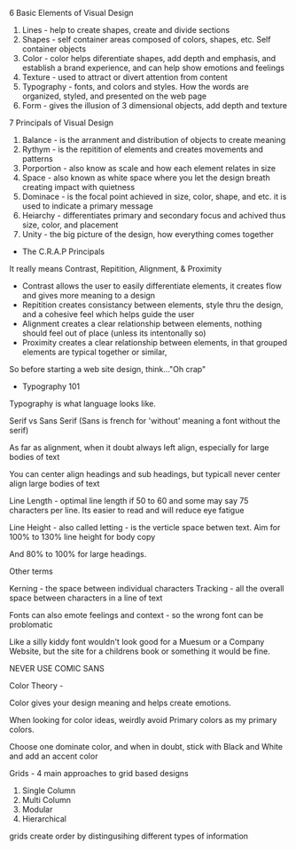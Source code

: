 6 Basic Elements of Visual Design

1. Lines - help to create shapes, create and divide sections
2. Shapes - self container areas composed of colors, shapes, etc. Self container objects
3. Color - color helps diferentiate shapes, add depth and emphasis, and establish a brand experience, and can help show emotions and feelings
4. Texture - used to attract or divert attention from content
5. Typography - fonts, and colors and styles. How the words are organized, styled, and presented on the web page
6. Form - gives the illusion of 3 dimensional objects, add depth and texture

7 Principals of Visual Design

1. Balance - is the arranment and distribution of objects to create meaning
2. Rythym - is the repitition of elements and creates movements and patterns
3. Porportion - also know as scale and how each element relates in size
4. Space - also known as white space where you let the design breath creating impact with quietness
5. Dominace - is the focal point achieved in size, color, shape, and etc. it is used to indicate a primary message
6. Heiarchy - differentiates primary and secondary focus and achived thus size, color, and placement
7. Unity - the big picture of the design, how everything comes together

- The C.R.A.P Principals

It really means Contrast, Repitition, Alignment, & Proximity

- Contrast allows the user to easily differentiate elements, it creates flow and gives more meaning to a design
- Repitition creates consistancy between elements, style thru the design, and a cohesive feel which helps guide the user
- Alignment creates a clear relationship between elements, nothing should feel out of place (unless its intentonally so)
- Proximity creates a clear relationship between elements, in that grouped elements are typical together or similar,

So before starting a web site design, think..."Oh crap"

- Typography 101

Typography is what language looks like.

Serif vs Sans Serif (Sans is french for 'without' meaning a font without the serif)

As far as alignment, when it doubt always left align, especially for large bodies of text

You can center align headings and sub headings, but typicall never center align large bodies of text

Line Length - optimal line length if 50 to 60 and some may say 75 characters per line. Its easier to read and will reduce eye fatigue

Line Height - also called letting - is the verticle space betwen text. Aim for 100% to 130% line height for body copy

And 80% to 100% for large headings.

Other terms

Kerning - the space between individual characters
Tracking - all the overall space between characters in a line of text

Fonts can also emote feelings and context - so the wrong font can be problomatic

Like a silly kiddy font wouldn't look good for a Muesum or a Company Website, but the site for a childrens book or something it would be fine.

NEVER USE COMIC SANS

Color Theory -

Color gives your design meaning and helps create emotions.

When looking for color ideas, weirdly avoid Primary colors as my primary colors.

Choose one dominate color, and when in doubt, stick with Black and White and add an accent color

Grids - 4 main approaches to grid based designs

1. Single Column
2. Multi Column
3. Modular
4. Hierarchical

grids create order by distingusihing different types of information
